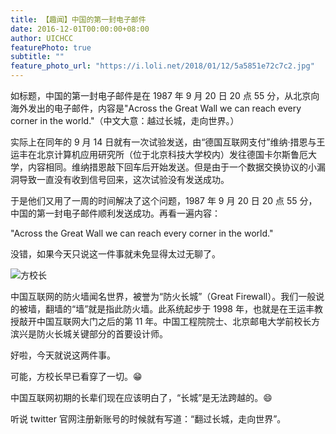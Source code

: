 ```yaml
---
title: 【趣闻】中国的第一封电子邮件
date: 2016-12-01T00:00:00+08:00
author: UICHCC
featurePhoto: true
subtitle: ""
feature_photo_url: "https://i.loli.net/2018/01/12/5a5851e72c7c2.jpg"
---
```


如标题，中国的第一封电子邮件是在 1987 年 9 月 20 日 20 点 55 分，从北京向海外发出的电子邮件，内容是"Across the Great Wall we can reach every corner in the world."（中文大意：越过长城，走向世界。）

实际上在同年的 9 月 14 日就有一次试验发送，由“德国互联网支付”维纳·措恩与王运丰在北京计算机应用研究所（位于北京科技大学校内）发往德国卡尔斯鲁厄大学，内容相同。维纳措恩敲下回车后开始发送。但是由于一个数据交换协议的小漏洞导致一直没有收到信号回来，这次试验没有发送成功。

于是他们又用了一周的时间解决了这个问题，1987 年 9 月 20 日 20 点 55 分，中国的第一封电子邮件顺利发送成功。再看一遍内容：

"Across the Great Wall we can reach every corner in the world."

没错，如果今天只说这一件事就未免显得太过无聊了。

![方校长](https://ooo.0o0.ooo/2017/06/17/5944f9c6af584.jpg)

中国互联网的防火墙闻名世界，被誉为“防火长城”（Great Firewall）。我们一般说的被墙，翻墙的“墙”就是指此防火墙。此系统起步于 1998 年，也就是在王运丰教授敲开中国互联网大门之后的第 11 年。中国工程院院士、北京邮电大学前校长方滨兴是防火长城关键部分的首要设计师。

好啦，今天就说这两件事。

可能，方校长早已看穿了一切。😁

中国互联网初期的长辈们现在应该明白了，“长城”是无法跨越的。😄

听说 twitter 官网注册新账号的时候就有写道：“翻过长城，走向世界”。

